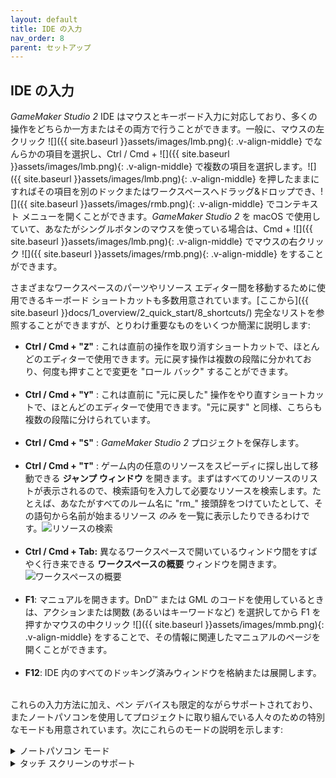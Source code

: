 ```yaml
---
layout: default
title: IDE の入力
nav_order: 8
parent: セットアップ
---
```


## IDE の入力

*GameMaker Studio 2* IDE はマウスとキーボード入力に対応しており、多くの操作をどちらか一方またはその両方で行うことができます。一般に、マウスの左クリック ![]({{ site.baseurl }}assets/images/lmb.png){: .v-align-middle} でなんらかの項目を選択し、Ctrl / Cmd + ![]({{ site.baseurl }}assets/images/lmb.png){: .v-align-middle} で複数の項目を選択します。![]({{ site.baseurl }}assets/images/lmb.png){: .v-align-middle} を押したままにすればその項目を別のドックまたはワークスペースへドラッグ&ドロップでき、![]({{ site.baseurl }}assets/images/rmb.png){: .v-align-middle} でコンテキスト メニューを開くことができます。*GameMaker Studio 2* を macOS で使用していて、あなたがシングルボタンのマウスを使っている場合は、Cmd + ![]({{ site.baseurl }}assets/images/lmb.png){: .v-align-middle} でマウスの右クリック ![]({{ site.baseurl }}assets/images/rmb.png){: .v-align-middle} をすることができます。

さまざまなワークスペースのパーツやリソース エディター間を移動するために使用できるキーボード ショートカットも多数用意されています。[ここから]({{ site.baseurl }}docs/1_overview/2_quick_start/8_shortcuts/) 完全なリストを参照することができますが、とりわけ重要なものをいくつか簡潔に説明します:

<ul class="mx-8">
<li><b>Ctrl / Cmd + "<tt>Z</tt>"</b> : これは直前の操作を取り消すショートカットで、ほとんどのエディターで使用できます。元に戻す操作は複数の段階に分かれており、何度も押すことで変更を "ロール バック" することができます。<br>
<br></li>

<li><b>Ctrl / Cmd + "<tt>Y</tt>"</b> : これは直前に "元に戻した" 操作をやり直すショートカットで、ほとんどのエディターで使用できます。"元に戻す" と同様、こちらも複数の段階に分けられています。<br>
<br></li>

<li><b>Ctrl / Cmd + "<tt>S</tt>"</b> : <i>GameMaker Studio 2</i> プロジェクトを保存します。<br>
<br></li>

<li><b>Ctrl / Cmd + "<tt>T</tt>"</b> : ゲーム内の任意のリソースをスピーディに探し出して移動できる <b>ジャンプ ウィンドウ</b> を開きます。まずはすべてのリソースのリストが表示されるので、検索語句を入力して必要なリソースを検索します。たとえば、あなたがすべてのルーム名に "rm_" 接頭辞をつけていたとして、その語句から名前が始まるリソース <i>のみ</i> を一覧に表示したりできるわけです。<img class="center" src="{{ site.baseurl }}assets/images/demo-small.png" alt="リソースの検索"><br>
<br></li>

<li><b>Ctrl / Cmd + Tab:</b> 異なるワークスペースで開いているウィンドウ間をすばやく行き来できる <b>ワークスペースの概要</b> ウィンドウを開きます。<img class="center" src="{{ site.baseurl }}assets/images/demo-small.png" alt="ワークスペースの概要"><br>
<br></li>

<li><b>F1</b>: マニュアルを開きます。DnD™ または GML のコードを使用しているときは、アクションまたは関数 (あるいはキーワードなど) を選択してから F1 を押すかマウスの中クリック ![]({{ site.baseurl }}assets/images/mmb.png){: .v-align-middle} をすることで、その情報に関連したマニュアルのページを開くことができます。<br>
<br></li>

<li><b>F12</b>: IDE 内のすべてのドッキング済みウィンドウを格納または展開します。<br>
<br></li>
</ul>

これらの入力方法に加え、ペン デバイスも限定的ながらサポートされており、またノートパソコンを使用してプロジェクトに取り組んでいる人々のための特別なモードも用意されています。次にこれらのモードの説明を示します:

<details>
<summary>ノートパソコン モード</summary>

<p>もしあなたがノートパソコンで <i>GameMaker Studio 2</i> を使用している場合、IDE の上部に<b>ノートパソコン モード</b>の追加オプションが表示されます: <img class="center" src="{{ site.baseurl }}assets/images/demo-small.png" alt="ノートパソコン モード"></p>

<p>これはデフォルトで <i>オン</i> になりますが、必要に応じてボタンを切り替えることでオフにすることができます。ノートパソコン モードでは、IDE のいくつかのツールにおけるトラックパッド操作を大幅に改善し、3つの主要なマウス操作 (<b>カメラ移動</b>、<b>拡大・縮小</b>、そして <b>スクロール</b>) を簡素化します。ここでは、<i>左</i> Ctrl / Cmd と <i>左</i> Alt の2つの修飾キーを使います。ノートパソコン モードがオンになっているあいだ <i>左</i> Ctrl / Cmd と <i>左</i> Alt は、ルーム エディターのカメラ移動などのマウス操作へ "予約" されます。<i>左</i> Ctrl / Cmd は拡大・縮小に、<i>左</i> Alt はスクロールおよびカメラ移動に使用されます。ノートパソコン モードでのスクロール操作はカメラ移動と同様に動作するため、スクロールバーを使わなくてもいいように、直感的かつ正確な操作ができるようになっています。これらのボタンを押しているあいだは、マウスを <i>動かす</i> 必要があることに注意してください。クリックやドラッグではありません。単に動かす、それだけです。また、Ctrl / Cmd や Alt キーを使用した一般的なショートカットが使用したい場合は、代わりにキーボード <i>右</i> の該当するキーを使用します。</p>
</details>

<details>
<summary>タッチ スクリーンのサポート</summary>

<p>最後に、<i>GameMaker Studio 2</i> におけるタッチ スクリーンのサポートは必要最低限のものであるという事実を言っておかなければなりません。すべての OS で、タッチ スクリーンを使用してメイン ワークスペース内の項目をクリックおよびドラッグすることができます。同時に2つのポインターがサポートされており、2回目のタップで右クリックになります。Windows 8 以降では、<i>GameMaker Studio 2</i> IDE はペン デバイスもサポートしています。</p>
</details>
